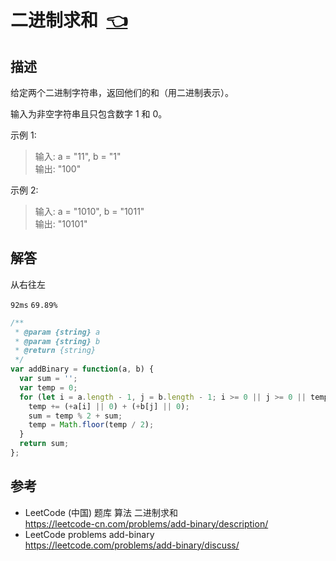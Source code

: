# <a id="addBinary"></a>二进制求和&nbsp;&nbsp;[:point_left:][readme.problemSet.algorithm.addBinary] #

## 描述 ##

给定两个二进制字符串，返回他们的和（用二进制表示）。

输入为非空字符串且只包含数字 1 和 0。

示例 1:

> 输入: a = "11", b = "1"  
> 输出: "100"

示例 2:

> 输入: a = "1010", b = "1011"  
> 输出: "10101"

## 解答 ##

从右往左

`92ms` `69.89%`

```javascript
/**
 * @param {string} a
 * @param {string} b
 * @return {string}
 */
var addBinary = function(a, b) {
  var sum = '';
  var temp = 0;
  for (let i = a.length - 1, j = b.length - 1; i >= 0 || j >= 0 || temp === 1; i --, j--) {
    temp += (+a[i] || 0) + (+b[j] || 0);
    sum = temp % 2 + sum;
    temp = Math.floor(temp / 2);
  }
  return sum;
};
```

## 参考 ##

* LeetCode (中国) 题库 算法 二进制求和  
  <https://leetcode-cn.com/problems/add-binary/description/>
* LeetCode problems add-binary  
  <https://leetcode.com/problems/add-binary/discuss/>

<!-- 链接 开始 -->
[readme.problemSet.algorithm.addBinary]: ../../README.md#problemSet.algorithm.addBinary "README"
<!-- 链接 结束 -->